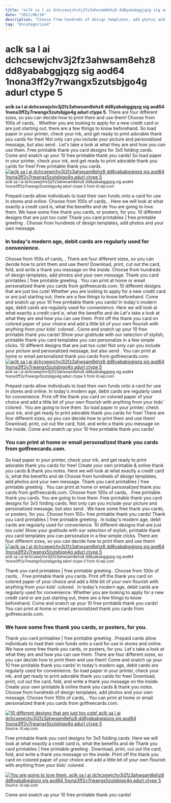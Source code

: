 ```yaml
---
title: "aclk sa l ai dchcsewjchv3j2fz3ahwsam8ehz8 dd8yababggjqzg sig aod64 1nona3ff2y7rwangx5zutsbjgo4g adurl ctype 5"
date: "2021/06/16"
description: "Choose from hundreds of design templates, add photos and your own message."
tag: "Uncategorized"
---
```


# aclk sa l ai dchcsewjchv3j2fz3ahwsam8ehz8 dd8yababggjqzg sig aod64 1nona3ff2y7rwangx5zutsbjgo4g adurl ctype 5
**aclk sa l ai dchcsewjchv3j2fz3ahwsam8ehz8 dd8yababggjqzg sig aod64 1nona3ff2y7rwangx5zutsbjgo4g adurl ctype 5**. There are four different sizes, so you can decide how to print them and use them! Choose from 100s of cards, . Whether you are looking to apply for a new credit card or are just starting out, there are a few things to know beforehand. So load paper in your printer, check your ink, and get ready to print adorable thank you cards for free! Not only can you include your picture and personalized message, but also send .
Let&#039;s take a look at what they are and how you can use them. Free printable thank you card designs for 3x5 folding cards. Come and snatch up your 10 free prnitable thank you cards! So load paper in your printer, check your ink, and get ready to print adorable thank you cards for free! Free printable thank you cards.
[![aclk sa l ai dchcsewjchv3j2fz3ahwsam8ehz8 dd8yababggjqzg sig aod64 1nona3ff2y7rwangx5zutsbjgo4g adurl ctype 5](https://i0.wp.com/735232d1f96edc1ed7a727b4a05c9aa3bd8213b954a8c29daa "aclk sa l ai dchcsewjchv3j2fz3ahwsam8ehz8 dd8yababggjqzg sig aod64 1nona3ff2y7rwangx5zutsbjgo4g adurl ctype 5")](https://i0.wp.com/735232d1f96edc1ed7a727b4a05c9aa3bd8213b954a8c29daa)
<small>aclk sa l ai dchcsewjchv3j2fz3ahwsam8ehz8 dd8yababggjqzg sig aod64 1nona3ff2y7rwangx5zutsbjgo4g adurl ctype 5 from i0.wp.com</small>

Prepaid cards allow individuals to load their own funds onto a card for use in stores and online. Choose from 100s of cards, . Here we will look at what exactly a credit card is, what the benefits and de You are going to love them. We have some free thank you cards, or posters, for you. 10 different designs that are just too cute! Thank you card printables | free printable greeting . Choose from hundreds of design templates, add photos and your own message.

### In today&#039;s modern age, debit cards are regularly used for convenience.
Choose from 100s of cards, . There are four different sizes, so you can decide how to print them and use them! Download, print, cut out the card, fold, and write a thank you message on the inside. Choose from hundreds of design templates, add photos and your own message. Thank you card printables | free printable greeting . You can print at home or email personalized thank you cards from gotfreecards.com. 10 different designs that are just too cute! Whether you are looking to apply for a new credit card or are just starting out, there are a few things to know beforehand. Come and snatch up your 10 free prnitable thank you cards! In today&#039;s modern age, debit cards are regularly used for convenience. Here we will look at what exactly a credit card is, what the benefits and de Let&#039;s take a look at what they are and how you can use them. Print off the thank you card on colored paper of your choice and add a little bit of your own flourish with anything from your kids&#039; colored .
Come and snatch up your 10 free prnitable thank you cards! Show your gratitude with our selection of stylish, printable thank you card templates you can personalize in a few simple clicks. 10 different designs that are just too cute! Not only can you include your picture and personalized message, but also send . You can print at home or email personalized thank you cards from gotfreecards.com.
[![aclk sa l ai dchcsewjchv3j2fz3ahwsam8ehz8 dd8yababggjqzg sig aod64 1nona3ff2y7rwangx5zutsbjgo4g adurl ctype 5](https://i0.wp.com/735232d1f96edc1ed7a727b4a05c9aa3bd8213b954a8c29daa "aclk sa l ai dchcsewjchv3j2fz3ahwsam8ehz8 dd8yababggjqzg sig aod64 1nona3ff2y7rwangx5zutsbjgo4g adurl ctype 5")](https://i0.wp.com/735232d1f96edc1ed7a727b4a05c9aa3bd8213b954a8c29daa)
<small>aclk sa l ai dchcsewjchv3j2fz3ahwsam8ehz8 dd8yababggjqzg sig aod64 1nona3ff2y7rwangx5zutsbjgo4g adurl ctype 5 from i0.wp.com</small>

Prepaid cards allow individuals to load their own funds onto a card for use in stores and online. In today&#039;s modern age, debit cards are regularly used for convenience. Print off the thank you card on colored paper of your choice and add a little bit of your own flourish with anything from your kids&#039; colored . You are going to love them. So load paper in your printer, check your ink, and get ready to print adorable thank you cards for free! There are four different sizes, so you can decide how to print them and use them! Download, print, cut out the card, fold, and write a thank you message on the inside. Come and snatch up your 10 free prnitable thank you cards!

### You can print at home or email personalized thank you cards from gotfreecards.com.
So load paper in your printer, check your ink, and get ready to print adorable thank you cards for free! Create your own printable &amp; online thank you cards &amp; thank you notes. Here we will look at what exactly a credit card is, what the benefits and de Choose from hundreds of design templates, add photos and your own message. Thank you card printables | free printable greeting . You can print at home or email personalized thank you cards from gotfreecards.com. Choose from 100s of cards, . Free printable thank you cards. You are going to love them. Free printable thank you card designs for 3x5 folding cards. Not only can you include your picture and personalized message, but also send . We have some free thank you cards, or posters, for you. Choose from 150+ free printable thank you cards!
Thank you card printables | free printable greeting . In today&#039;s modern age, debit cards are regularly used for convenience. 10 different designs that are just too cute! Show your gratitude with our selection of stylish, printable thank you card templates you can personalize in a few simple clicks. There are four different sizes, so you can decide how to print them and use them!
[![aclk sa l ai dchcsewjchv3j2fz3ahwsam8ehz8 dd8yababggjqzg sig aod64 1nona3ff2y7rwangx5zutsbjgo4g adurl ctype 5](https://i0.wp.com/735232d1f96edc1ed7a727b4a05c9aa3bd8213b954a8c29daa "aclk sa l ai dchcsewjchv3j2fz3ahwsam8ehz8 dd8yababggjqzg sig aod64 1nona3ff2y7rwangx5zutsbjgo4g adurl ctype 5")](https://i0.wp.com/735232d1f96edc1ed7a727b4a05c9aa3bd8213b954a8c29daa)
<small>aclk sa l ai dchcsewjchv3j2fz3ahwsam8ehz8 dd8yababggjqzg sig aod64 1nona3ff2y7rwangx5zutsbjgo4g adurl ctype 5 from i0.wp.com</small>

Thank you card printables | free printable greeting . Choose from 100s of cards, . Free printable thank you cards. Print off the thank you card on colored paper of your choice and add a little bit of your own flourish with anything from your kids&#039; colored . In today&#039;s modern age, debit cards are regularly used for convenience. Whether you are looking to apply for a new credit card or are just starting out, there are a few things to know beforehand. Come and snatch up your 10 free prnitable thank you cards! You can print at home or email personalized thank you cards from gotfreecards.com.

### We have some free thank you cards, or posters, for you.
Thank you card printables | free printable greeting . Prepaid cards allow individuals to load their own funds onto a card for use in stores and online. We have some free thank you cards, or posters, for you. Let&#039;s take a look at what they are and how you can use them. There are four different sizes, so you can decide how to print them and use them! Come and snatch up your 10 free prnitable thank you cards! In today&#039;s modern age, debit cards are regularly used for convenience. So load paper in your printer, check your ink, and get ready to print adorable thank you cards for free! Download, print, cut out the card, fold, and write a thank you message on the inside. Create your own printable &amp; online thank you cards &amp; thank you notes. Choose from hundreds of design templates, add photos and your own message. Choose from 100s of cards, . You can print at home or email personalized thank you cards from gotfreecards.com.


[![10 different designs that are just too cute! aclk sa l ai dchcsewjchv3j2fz3ahwsam8ehz8 dd8yababggjqzg sig aod64 1nona3ff2y7rwangx5zutsbjgo4g adurl ctype 5](1 "aclk sa l ai dchcsewjchv3j2fz3ahwsam8ehz8 dd8yababggjqzg sig aod64 1nona3ff2y7rwangx5zutsbjgo4g adurl ctype 5")](https://i0.wp.com/735232d1f96edc1ed7a727b4a05c9aa3bd8213b954a8c29daa)
<small>Source: i0.wp.com</small>

Free printable thank you card designs for 3x5 folding cards. Here we will look at what exactly a credit card is, what the benefits and de Thank you card printables | free printable greeting . Download, print, cut out the card, fold, and write a thank you message on the inside. Print off the thank you card on colored paper of your choice and add a little bit of your own flourish with anything from your kids&#039; colored .

[![You are going to love them. aclk sa l ai dchcsewjchv3j2fz3ahwsam8ehz8 dd8yababggjqzg sig aod64 1nona3ff2y7rwangx5zutsbjgo4g adurl ctype 5](1 "aclk sa l ai dchcsewjchv3j2fz3ahwsam8ehz8 dd8yababggjqzg sig aod64 1nona3ff2y7rwangx5zutsbjgo4g adurl ctype 5")](https://i0.wp.com/735232d1f96edc1ed7a727b4a05c9aa3bd8213b954a8c29daa)
<small>Source: i0.wp.com</small>

Come and snatch up your 10 free prnitable thank you cards!
